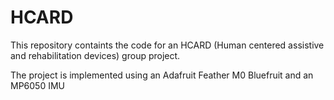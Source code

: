 # HCARD

This repository containts the code for an HCARD (Human centered assistive and rehabilitation devices) group project.

The project is implemented using an Adafruit Feather M0 Bluefruit and an MP6050 IMU 
